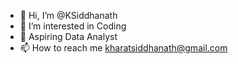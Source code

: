- 👋 Hi, I’m @KSiddhanath
- 👀 I’m interested in Coding
- 🌱 Aspiring Data Analyst
- 📫 How to reach me kharatsiddhanath@gmail.com

